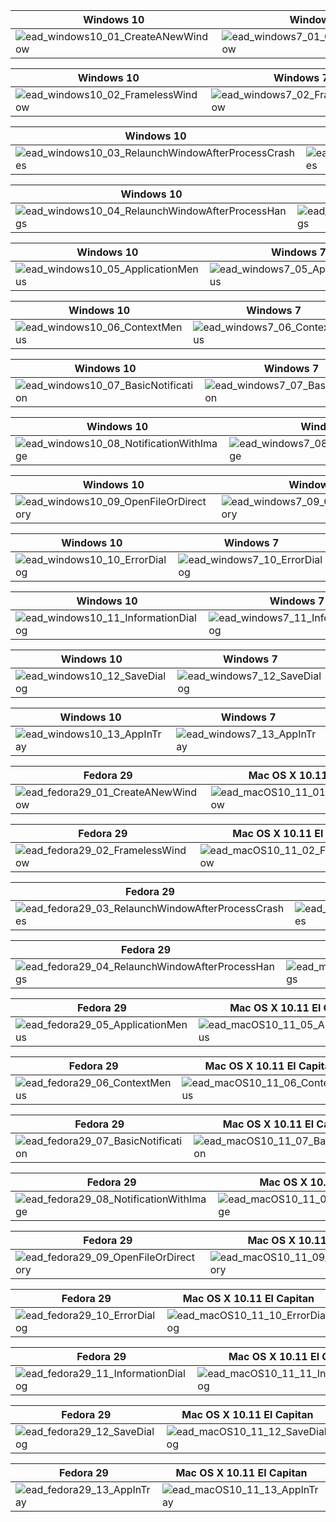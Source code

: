 
| Windows 10 | Windows 7 |
| ----------- | ----------- |
| ![ead_windows10_01_CreateANewWindow](/img/ead_windows10_01_CreateANewWindow.png) | ![ead_windows7_01_CreateANewWindow](/img/ead_windows7_01_CreateANewWindow.png) |

| Windows 10 | Windows 7 |
| ----------- | ----------- |
| ![ead_windows10_02_FramelessWindow](/img/ead_windows10_02_FramelessWindow.png) | ![ead_windows7_02_FramelessWindow](/img/ead_windows7_02_FramelessWindow.png) |

| Windows 10 | Windows 7 |
| ----------- | ----------- |
| ![ead_windows10_03_RelaunchWindowAfterProcessCrashes](/img/ead_windows10_03_RelaunchWindowAfterProcessCrashes.png) | ![ead_windows7_03_RelaunchWindowAfterProcessCrashes](/img/ead_windows7_03_RelaunchWindowAfterProcessCrashes.png) |

| Windows 10 | Windows 7 |
| ----------- | ----------- |
| ![ead_windows10_04_RelaunchWindowAfterProcessHangs](/img/ead_windows10_04_RelaunchWindowAfterProcessHangs.png) | ![ead_windows7_04_RelaunchWindowAfterProcessHangs](/img/ead_windows7_04_RelaunchWindowAfterProcessHangs.png) |

| Windows 10 | Windows 7 |
| ----------- | ----------- |
| ![ead_windows10_05_ApplicationMenus](/img/ead_windows10_05_ApplicationMenus.png) | ![ead_windows7_05_ApplicationMenus](/img/ead_windows7_05_ApplicationMenus.png) |

| Windows 10 | Windows 7 |
| ----------- | ----------- |
| ![ead_windows10_06_ContextMenus](/img/ead_windows10_06_ContextMenus.png) | ![ead_windows7_06_ContextMenus](/img/ead_windows7_06_ContextMenus.png) |

| Windows 10 | Windows 7 |
| ----------- | ----------- |
| ![ead_windows10_07_BasicNotification](/img/ead_windows10_07_BasicNotification.png) | ![ead_windows7_07_BasicNotification](/img/ead_windows7_07_BasicNotification.png) |

| Windows 10 | Windows 7 |
| ----------- | ----------- |
| ![ead_windows10_08_NotificationWithImage](/img/ead_windows10_08_NotificationWithImage.png) | ![ead_windows7_08_NotificationWithImage](/img/ead_windows7_08_NotificationWithImage.png) |

| Windows 10 | Windows 7 |
| ----------- | ----------- |
| ![ead_windows10_09_OpenFileOrDirectory](/img/ead_windows10_09_OpenFileOrDirectory.png) | ![ead_windows7_09_OpenFileOrDirectory](/img/ead_windows7_09_OpenFileOrDirectory.png) |

| Windows 10 | Windows 7 |
| ----------- | ----------- |
| ![ead_windows10_10_ErrorDialog](/img/ead_windows10_10_ErrorDialog.png) | ![ead_windows7_10_ErrorDialog](/img/ead_windows7_10_ErrorDialog.png) |

| Windows 10 | Windows 7 |
| ----------- | ----------- |
| ![ead_windows10_11_InformationDialog](/img/ead_windows10_11_InformationDialog.png) | ![ead_windows7_11_InformationDialog](/img/ead_windows7_11_InformationDialog.png) |

| Windows 10 | Windows 7 |
| ----------- | ----------- |
| ![ead_windows10_12_SaveDialog](/img/ead_windows10_12_SaveDialog.png) | ![ead_windows7_12_SaveDialog](/img/ead_windows7_12_SaveDialog.png) |

| Windows 10 | Windows 7 |
| ----------- | ----------- |
| ![ead_windows10_13_AppInTray](/img/ead_windows10_13_AppInTray.png) | ![ead_windows7_13_AppInTray](/img/ead_windows7_13_AppInTray.png) |


| Fedora 29 | Mac OS X 10.11 El Capitan |
| ----------- | ----------- |
| ![ead_fedora29_01_CreateANewWindow](/img/ead_fedora29_01_CreateANewWindow.png) | ![ead_macOS10_11_01_CreateANewWindow](/img/ead_macOS10_11_01_CreateANewWindow.png) |

| Fedora 29 | Mac OS X 10.11 El Capitan |
| ----------- | ----------- |
| ![ead_fedora29_02_FramelessWindow](/img/ead_fedora29_02_FramelessWindow.png) | ![ead_macOS10_11_02_FramelessWindow](/img/ead_macOS10_11_02_FramelessWindow.png) |

| Fedora 29 | Mac OS X 10.11 El Capitan |
| ----------- | ----------- |
| ![ead_fedora29_03_RelaunchWindowAfterProcessCrashes](/img/ead_fedora29_03_RelaunchWindowAfterProcessCrashes.png) | ![ead_macOS10_11_03_RelaunchWindowAfterProcessCrashes](/img/ead_macOS10_11_03_RelaunchWindowAfterProcessCrashes.png) |

| Fedora 29 | Mac OS X 10.11 El Capitan |
| ----------- | ----------- |
| ![ead_fedora29_04_RelaunchWindowAfterProcessHangs](/img/ead_fedora29_04_RelaunchWindowAfterProcessHangs.png) | ![ead_macOS10_11_04_RelaunchWindowAfterProcessHangs](/img/ead_macOS10_11_04_RelaunchWindowAfterProcessHangs.png) |

| Fedora 29 | Mac OS X 10.11 El Capitan |
| ----------- | ----------- |
| ![ead_fedora29_05_ApplicationMenus](/img/ead_fedora29_05_ApplicationMenus.png) | ![ead_macOS10_11_05_ApplicationMenus](/img/ead_macOS10_11_05_ApplicationMenus.png) |

| Fedora 29 | Mac OS X 10.11 El Capitan |
| ----------- | ----------- |
| ![ead_fedora29_06_ContextMenus](/img/ead_fedora29_06_ContextMenus.png) | ![ead_macOS10_11_06_ContextMenus](/img/ead_macOS10_11_06_ContextMenus.png) |

| Fedora 29 | Mac OS X 10.11 El Capitan |
| ----------- | ----------- |
| ![ead_fedora29_07_BasicNotification](/img/ead_fedora29_07_BasicNotification.png) | ![ead_macOS10_11_07_BasicNotification](/img/ead_macOS10_11_07_BasicNotification.png) |

| Fedora 29 | Mac OS X 10.11 El Capitan |
| ----------- | ----------- |
| ![ead_fedora29_08_NotificationWithImage](/img/ead_fedora29_08_NotificationWithImage.png) | ![ead_macOS10_11_08_NotificationWithImage](/img/ead_macOS10_11_08_NotificationWithImage.png) |

| Fedora 29 | Mac OS X 10.11 El Capitan |
| ----------- | ----------- |
| ![ead_fedora29_09_OpenFileOrDirectory](/img/ead_fedora29_09_OpenFileOrDirectory.png) | ![ead_macOS10_11_09_OpenFileOrDirectory](/img/ead_macOS10_11_09_OpenFileOrDirectory.png) |

| Fedora 29 | Mac OS X 10.11 El Capitan |
| ----------- | ----------- |
| ![ead_fedora29_10_ErrorDialog](/img/ead_fedora29_10_ErrorDialog.png) | ![ead_macOS10_11_10_ErrorDialog](/img/ead_macOS10_11_10_ErrorDialog.png) |

| Fedora 29 | Mac OS X 10.11 El Capitan |
| ----------- | ----------- |
| ![ead_fedora29_11_InformationDialog](/img/ead_fedora29_11_InformationDialog.png) | ![ead_macOS10_11_11_InformationDialog](/img/ead_macOS10_11_11_InformationDialog.png) |

| Fedora 29 | Mac OS X 10.11 El Capitan |
| ----------- | ----------- |
| ![ead_fedora29_12_SaveDialog](/img/ead_fedora29_12_SaveDialog.png) | ![ead_macOS10_11_12_SaveDialog](/img/ead_macOS10_11_12_SaveDialog.png) |

| Fedora 29 | Mac OS X 10.11 El Capitan |
| ----------- | ----------- |
| ![ead_fedora29_13_AppInTray](/img/ead_fedora29_13_AppInTray.png) | ![ead_macOS10_11_13_AppInTray](/img/ead_macOS10_11_13_AppInTray.png) |


